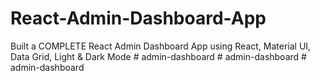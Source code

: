# React-Admin-Dashboard-App
Built a COMPLETE React Admin Dashboard App using React, Material UI, Data Grid, Light &amp; Dark Mode
#   a d m i n - d a s h b o a r d  
 #   a d m i n - d a s h b o a r d  
 #   a d m i n - d a s h b o a r d  
 